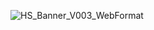 
![HS_Banner_V003_WebFormat](https://user-images.githubusercontent.com/110448405/192814763-9b411be3-8318-4343-b889-e9bd3ec0f248.jpg)
